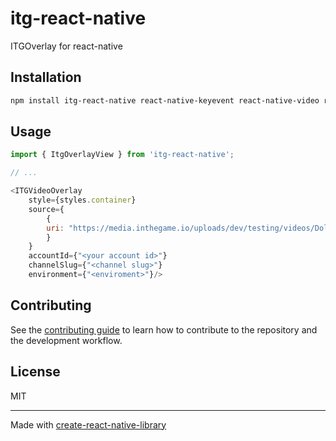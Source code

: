 # itg-react-native

ITGOverlay for react-native

## Installation

```sh
npm install itg-react-native react-native-keyevent react-native-video react-native-vector-icons

```

## Usage

```js
import { ItgOverlayView } from 'itg-react-native';

// ...

<ITGVideoOverlay
    style={styles.container}
    source={
        {
        uri: "https://media.inthegame.io/uploads/dev/testing/videos/DolbyAtmosdemos4kHDR(GoodfortestingTVormobileHDRSupporteddevices).mp4"
        }
    } 
    accountId={"<your account id>"}
    channelSlug={"<channel slug>"}
    environment={"<enviroment>"}/>
```

## Contributing

See the [contributing guide](CONTRIBUTING.md) to learn how to contribute to the repository and the development workflow.

## License

MIT

---

Made with [create-react-native-library](https://github.com/callstack/react-native-builder-bob)
